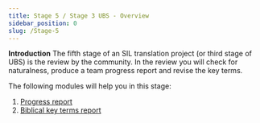 ```yaml
---
title: Stage 5 / Stage 3 UBS - Overview
sidebar_position: 0
slug: /Stage-5
---
```




**Introduction**
The fifth stage of an SIL translation project (or third stage of UBS) is the review by the community. In the review you will check for naturalness, produce a team progress report and revise the key terms.


The following modules will help you in this stage:

1. [Progress report](https://sillsdev.github.io/paratext-manual/21.PPR.md)
1. [Biblical key terms report](https://sillsdev.github.io/paratext-manual/22.BTR.md)

